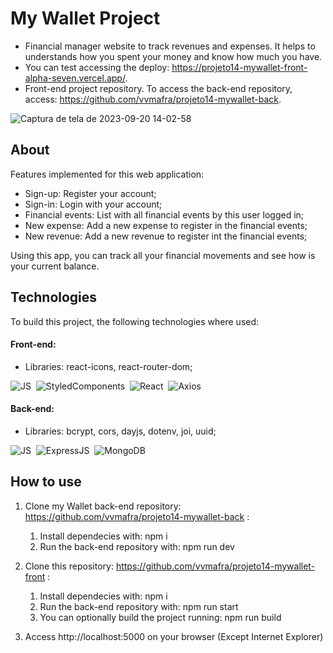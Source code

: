 # My Wallet Project
- Financial manager website to track revenues and expenses. It helps to understands how you spent your money and know how much you have.
- You can test accessing the deploy: https://projeto14-mywallet-front-alpha-seven.vercel.app/.
- Front-end project repository. To access the back-end repository, access: https://github.com/vvmafra/projeto14-mywallet-back.

![Captura de tela de 2023-09-20 14-02-58](https://github.com/vvmafra/projeto14-mywallet-front/assets/121946512/75083f4a-5f97-4b72-b802-a15027cde203)


## About
Features implemented for this web application:
- Sign-up: Register your account;
- Sign-in: Login with your account;
- Financial events: List with all financial events by this user logged in;
- New expense: Add a new expense to register in the financial events;
- New revenue: Add a new revenue to register int the financial events;

Using this app, you can track all your financial movements and see how is your current balance.

## Technologies
To build this project, the following technologies where used:
#### Front-end:
- Libraries: react-icons, react-router-dom;

![JS](https://img.shields.io/badge/JavaScript-323330?style=for-the-badge&logo=javascript&logoColor=F7DF1E)&nbsp;
![StyledComponents]( https://img.shields.io/badge/styled--components-DB7093?style=for-the-badge&logo=styled-components&logoColor=white)&nbsp;
![React](https://img.shields.io/badge/React-20232A?style=for-the-badge&logo=react&logoColor=61DAFB)&nbsp;
![Axios](https://img.shields.io/badge/axios-671ddf?&style=for-the-badge&logo=axios&logoColor=white)&nbsp;


#### Back-end:
- Libraries: bcrypt, cors, dayjs, dotenv, joi, uuid;

![JS](https://img.shields.io/badge/JavaScript-323330?style=for-the-badge&logo=javascript&logoColor=F7DF1E)&nbsp;
![ExpressJS](https://img.shields.io/badge/Express%20js-000000?style=for-the-badge&logo=express&logoColor=white)&nbsp;
![MongoDB](https://img.shields.io/badge/MongoDB-4EA94B?style=for-the-badge&logo=mongodb&logoColor=white)&nbsp;

## How to use

1. Clone my Wallet back-end repository: https://github.com/vvmafra/projeto14-mywallet-back :

   1. Install dependecies with: npm i &nbsp;
   2. Run the back-end repository with: npm run dev
  
2. Clone this repository: https://github.com/vvmafra/projeto14-mywallet-front :

   1. Install dependecies with: npm i
   2. Run the back-end repository with: npm run start
   3. You can optionally build the project running: npm run build
  
3. Access http://localhost:5000 on your browser (Except Internet Explorer)

